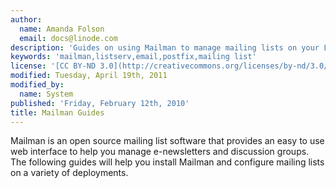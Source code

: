 ```yaml
---
author:
  name: Amanda Folson
  email: docs@linode.com
description: 'Guides on using Mailman to manage mailing lists on your Linode.'
keywords: 'mailman,listserv,email,postfix,mailing list'
license: '[CC BY-ND 3.0](http://creativecommons.org/licenses/by-nd/3.0/us/)'
modified: Tuesday, April 19th, 2011
modified_by:
  name: System
published: 'Friday, February 12th, 2010'
title: Mailman Guides
---
```


Mailman is an open source mailing list software that provides an easy to use web interface to help you manage e-newsletters and discussion groups. The following guides will help you install Mailman and configure mailing lists on a variety of deployments.
